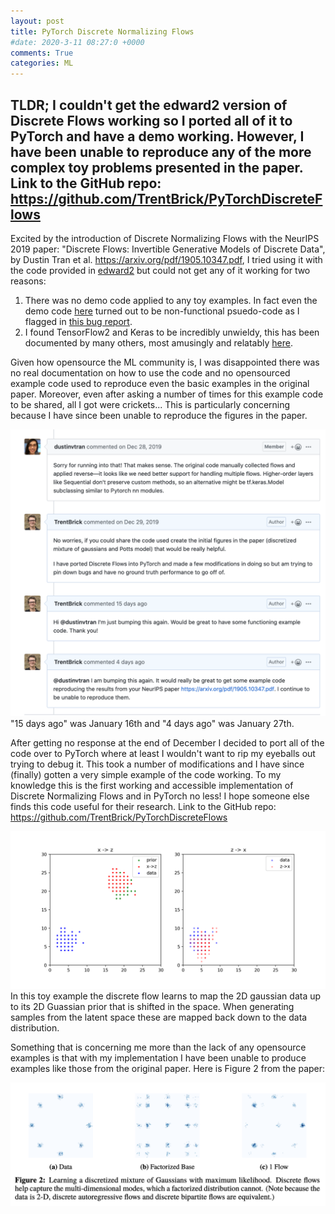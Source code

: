 ```yaml
---
layout: post
title: PyTorch Discrete Normalizing Flows
#date: 2020-3-11 08:27:0 +0000
comments: True
categories: ML 
---
```


TLDR; I couldn't get the edward2 version of Discrete Flows working so I ported all of it to PyTorch and have a demo working. However, I have been unable to reproduce any of the more complex toy problems presented in the paper.
Link to the GitHub repo: <https://github.com/TrentBrick/PyTorchDiscreteFlows>
--------

Excited by the introduction of Discrete Normalizing Flows with the NeurIPS 2019 paper: "Discrete Flows: Invertible Generative Models of Discrete Data", by Dustin Tran et al. <https://arxiv.org/pdf/1905.10347.pdf>, I tried using it with the code provided in [edward2](https://github.com/google/edward2/tree/master/edward2/tensorflow/layers#4-reversible-layers) but could not get any of it working for two reasons: 

1. There was no demo code applied to any toy examples. In fact even the demo code [here](https://github.com/google/edward2/tree/master/edward2/tensorflow/layers#4-reversible-layers) turned out to be non-functional psuedo-code as I flagged in [this bug report](https://github.com/google/edward2/issues/148). 
2. I found TensorFlow2 and Keras to be incredibly unwieldy, this has been documented by many others, most amusingly and relatably [here](https://nostalgebraist.tumblr.com/post/189464877164/attention-conservation-notice-machine-learning).

Given how opensource the ML community is, I was disappointed there was no real documentation on how to use the code and no opensourced example code used to reproduce even the basic examples in the original paper. Moreover, even after asking a number of times for this example code to be shared, all I got were crickets... This is particularly concerning because I have since been unable to reproduce the figures in the paper.

![TranGitHub](../images/DiscreteFlows/TranGitHub.png)
"15 days ago" was January 16th and "4 days ago" was January 27th.

After getting no response at the end of December I decided to port all of the code over to PyTorch where at least I wouldn't want to rip my eyeballs out trying to debug it. This took a number of modifications and I have since (finally) gotten a very simple example of the code working.
To my knowledge this is the first working and accessible implementation of Discrete Normalizing Flows and in PyTorch no less! I hope someone else finds this code useful for their research. Link to the GitHub repo: <https://github.com/TrentBrick/PyTorchDiscreteFlows>

![DemoRes](../images/DiscreteFlows/DemoResult.png)
In this toy example the discrete flow learns to map the 2D gaussian data up to its 2D Guassian prior that is shifted in the space. When generating samples from the latent space these are mapped back down to the data distribution. 

Something that is concerning me more than the lack of any opensource examples is that with my implementation I have been unable to produce examples like those from the original paper. Here is Figure 2 from the paper: 

![TranFig2](../images/DiscreteFlows/Fig2TranEtAl.png)

